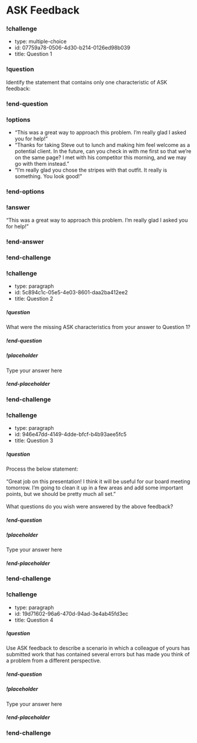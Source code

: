 # ASK Feedback

### !challenge

* type: multiple-choice
* id: 07759a78-0506-4d30-b214-0126ed98b039
* title: Question 1

### !question

Identify the statement that contains only one characteristic of ASK feedback:

### !end-question


### !options

* “This was a great way to approach this problem. I’m really glad I asked you for help!”
* “Thanks for taking Steve out to lunch and making him feel welcome as a potential client. In the future, can you check in with me first so that we’re on the same page? I met with his competitor this morning, and we may go with them instead.”
* “I’m really glad you chose the stripes with that outfit. It really is something. You look good!”

### !end-options

### !answer

“This was a great way to approach this problem. I’m really glad I asked you for help!”

### !end-answer

### !end-challenge

### !challenge

* type: paragraph
* id: 5c894c1c-05e5-4e03-8601-daa2ba412ee2
* title: Question 2

##### !question

What were the missing ASK characteristics from your answer to Question 1?

##### !end-question

##### !placeholder

Type your answer here

##### !end-placeholder

### !end-challenge

### !challenge

* type: paragraph
* id: 946e47dd-4149-4dde-bfcf-b4b93aee5fc5
* title: Question 3

##### !question

Process the below statement:<br><br>
“Great job on this presentation! I think it will be useful for our board meeting tomorrow. I’m going to clean it up in a few areas and add some important points, but we should be pretty much all set.”
<br><br>
What questions do you wish were answered by the above feedback?
##### !end-question

##### !placeholder

Type your answer here

##### !end-placeholder

### !end-challenge

### !challenge

* type: paragraph
* id: 19d71602-96a6-470d-94ad-3e4ab45fd3ec
* title: Question 4

##### !question

 Use ASK feedback to describe a scenario in which a colleague of yours has submitted work that has contained several errors but has made you think of a problem from a different perspective.

 ##### !end-question

##### !placeholder

Type your answer here

##### !end-placeholder

### !end-challenge
